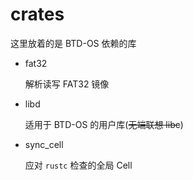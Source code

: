 # crates

这里放着的是 BTD-OS 依赖的库

- fat32

  解析读写 FAT32 镜像

- libd

  适用于 BTD-OS 的用户库(~~无端联想 libc~~)

- sync_cell

  应对 `rustc` 检查的全局 Cell
